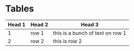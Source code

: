 # Tables

Head 1 | Head 2 | Head 3
-|-|-
1 | row 1 | this is a bunch of text on row 1
2| row 2 | this is row 2


